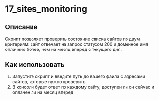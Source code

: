 # 17_sites_monitoring

## Описание

Скрипт позволяет проверить состояние списка сайтов по двум критериям: сайт отвечает на запрос статусом 200 и
доменное имя оплачено более, чем на месяц вперед с текущего дня.

## Как использовать

1. Запустите скрипт и введите путь до вашего файла с адресами сайтов, которые нужно проверить.
2. В консоли будет ответ по каждому сайту, доступен ли он сейчас и оплачен ли на месяц вперед